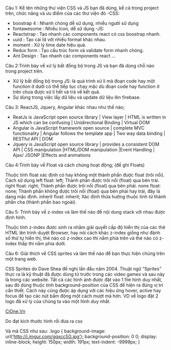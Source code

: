 Câu 1: Kể tên những thư viện CSS và JS bạn đã dùng, kể cả trong project trên, chức năng và ưu điểm của các thư viện đó
-CSS:

- boostrap 4 : Nhanh chóng dễ sữ dụng, nhiều người sữ dụng
- fontawesome : Nhiều Icon, dễ sữ dụng
  -JS:
- Reactstrap : Tạo nhanh các components react có css boostrap nhanh.
- uuid : Tạo cái Id với nhiều format khác nhau.
- moment : Xữ lý time date hiệu quả.
- Redux form : Tạo cấu trúc form và validate form nhanh chóng.
- Ant Design : Tạo nhanh các components react
  ...

Câu 2:Trình bày về xử lý bất đồng bộ trong JS và bạn đã dùng chỗ nào trong project trên.

- Xữ lỹ bất đồng bộ trong JS: là quá trình xử lí mà đoạn code hay một function ở dưới có thể tiếp tục chạy mặc dù đoạn code hay function ở trên chưa được xử lí hết và trả về kết quả.
- Sự dùng trong việc lấy dữ liệu và update dữ liệu lên firebase.

Câu 3: ReactJS, Jquery, Angular khác nhau như thế nào;

- ReatJs is JavaScript open source library | View layer | HTML is written in JS which can be confusing | Unidirectional Binding | Virtual DOM
- Angular is JavaScript framework open source | complete MVC functionality | Angular follows the template app | Two way data binding | RESTful API | DOM
- Jquery is JavaScript open source library | provides a consistent DOM API | CSS manipulation |HTML/DOM manipulation |Event Handling | Ajax/ JSONP |Effects and animations

Câu 4:Trình bày về Float và cách chúng hoạt động; (đề ghi Floats)

Thuộc tính float xác định có hay không một thành phần được float (trôi nổi).
Cách sữ dụng
left float: left; Thành phần được trôi nổi (float) qua bên trái.
right float: right; Thành phần được trôi nổi (float) qua bên phải.
none float: none; Thành phần không được trôi nổi (float) qua bên phải hay trái, đây là dạng mặc định.
inherit float: inherit; Xác định thừa hưởng thuộc tính từ thành phần cha (thành phần bao ngoài).

Câu 5: Trình bày về z-index và làm thế nào để nội dung stack với nhau được định hình.

Thuộc tính z-index được sinh ra nhằm giải quyết cấp độ hiển thị của các thẻ HTML lên trình duyệt Browser, hay nói cách khác z-index giống như đánh số thứ tự hiển thị, thẻ nào có z-index cao thì nằm phía trên và thẻ nào có z-index thấp thì nằm phía dưới.

Câu 6: Giải thích về CSS sprites và làm thế nào để bạn thực hiện chúng trên một trang web.

CSS Sprites do Dave Shea đề nghị lần đầu năm 2004. Thuật ngữ “Sprites” thực ra là kỹ thuật đã được dùng từ trước trong các video games và sau này là trong các website. Tất cả các hình ảnh được đặt vào 1 file hình duy nhất, sau đó dùng thuộc tính background-position của CSS để hiện ra đúng vị trí cần thiết. Cách này cũng được áp dụng với các hiệu ứng hover, active hay focus để tạo các nút bấm động một cách mượt mà hơn.
VD về logo
đặt 2 logo đã xử lý của chúng ta vào một hình duy nhất.

<a class=”logo” href=”https://www.cione.vn”>CiOne.Vn</a>

Do đạt kích thước hình rồi đưa ra css

Và mã CSS như sau:
.logo {
background-image: url(‘http://i.imgur.com/gqxcc5G.jpg’);
background-position: 0 0;
display: inline-block;
height: 150px;
width: 191px;
text-indent: -9999px;
}

